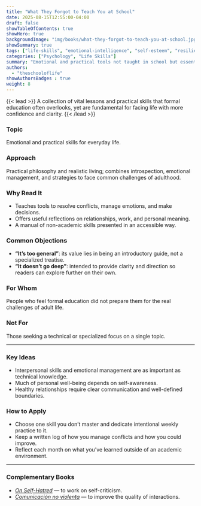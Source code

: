 ```yaml
---
title: "What They Forgot to Teach You at School"
date: 2025-08-15T12:55:00-04:00
draft: false
showTableOfContents: true
showHero: true
backgroundImage: "img/books/what-they-forgot-to-teach-you-at-school.jpg"
showSummary: true
tags: ["life-skills", "emotional-intelligence", "self-esteem", "resilience"]
categories: ["Psychology", "Life Skills"]
summary: "Emotional and practical tools not taught in school but essential for adult life."
authors:
  - "theschooloflife"
showAuthorsBadges : true
weight: 8
---
```


{{< lead >}}
A collection of vital lessons and practical skills that formal education often overlooks, yet are fundamental for facing life with more confidence and clarity.
{{< /lead >}}

### Topic
Emotional and practical skills for everyday life.

### Approach
Practical philosophy and realistic living; combines introspection, emotional management, and strategies to face common challenges of adulthood.

### Why Read It
* Teaches tools to resolve conflicts, manage emotions, and make decisions.
* Offers useful reflections on relationships, work, and personal meaning.
* A manual of non-academic skills presented in an accessible way.

### Common Objections
- **“It’s too general”**: its value lies in being an introductory guide, not a specialized treatise.
- **“It doesn’t go deep”**: intended to provide clarity and direction so readers can explore further on their own.

### For Whom
People who feel formal education did not prepare them for the real challenges of adult life.

### Not For
Those seeking a technical or specialized focus on a single topic.

---

### Key Ideas
- Interpersonal skills and emotional management are as important as technical knowledge.
- Much of personal well-being depends on self-awareness.
- Healthy relationships require clear communication and well-defined boundaries.

### How to Apply
- Choose one skill you don’t master and dedicate intentional weekly practice to it.
- Keep a written log of how you manage conflicts and how you could improve.
- Reflect each month on what you’ve learned outside of an academic environment.

---

### Complementary Books
- [*On Self-Hatred*](/en/books/psychology/on-self-hatred) — to work on self-criticism.
- [*Comunicación no violenta*](/en/books/relationships-and-communication/comunicacion-no-violenta) — to improve the quality of interactions.
